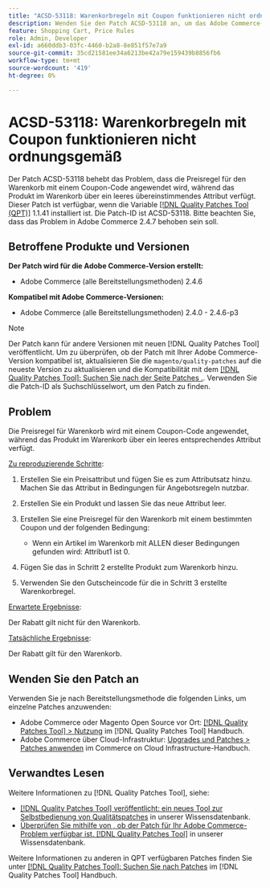 ```yaml
---
title: "ACSD-53118: Warenkorbregeln mit Coupon funktionieren nicht ordnungsgemäß"
description: Wenden Sie den Patch ACSD-53118 an, um das Adobe Commerce-Problem zu beheben, bei dem die Preisregel für den Warenkorb mit einem Coupon-Code angewendet wird, während das Produkt im Warenkorb über ein leeres übereinstimmendes Attribut verfügt.
feature: Shopping Cart, Price Rules
role: Admin, Developer
exl-id: a660ddb3-03fc-4460-b2a8-8e851f57e7a9
source-git-commit: 35cd21581ee34a6213be42a79e159439b8856fb6
workflow-type: tm+mt
source-wordcount: '419'
ht-degree: 0%

---
```


# ACSD-53118: Warenkorbregeln mit Coupon funktionieren nicht ordnungsgemäß

Der Patch ACSD-53118 behebt das Problem, dass die Preisregel für den Warenkorb mit einem Coupon-Code angewendet wird, während das Produkt im Warenkorb über ein leeres übereinstimmendes Attribut verfügt. Dieser Patch ist verfügbar, wenn die Variable [[!DNL Quality Patches Tool (QPT)]](/help/announcements/adobe-commerce-announcements/magento-quality-patches-released-new-tool-to-self-serve-quality-patches.md) 1.1.41 installiert ist. Die Patch-ID ist ACSD-53118. Bitte beachten Sie, dass das Problem in Adobe Commerce 2.4.7 behoben sein soll.

## Betroffene Produkte und Versionen

**Der Patch wird für die Adobe Commerce-Version erstellt:**

* Adobe Commerce (alle Bereitstellungsmethoden) 2.4.6

**Kompatibel mit Adobe Commerce-Versionen:**

* Adobe Commerce (alle Bereitstellungsmethoden) 2.4.0 - 2.4.6-p3

>[!NOTE]
>
>Der Patch kann für andere Versionen mit neuen [!DNL Quality Patches Tool] veröffentlicht. Um zu überprüfen, ob der Patch mit Ihrer Adobe Commerce-Version kompatibel ist, aktualisieren Sie die `magento/quality-patches` auf die neueste Version zu aktualisieren und die Kompatibilität mit dem [[!DNL Quality Patches Tool]: Suchen Sie nach der Seite Patches .](https://experienceleague.adobe.com/tools/commerce-quality-patches/index.html). Verwenden Sie die Patch-ID als Suchschlüsselwort, um den Patch zu finden.

## Problem

Die Preisregel für Warenkorb wird mit einem Coupon-Code angewendet, während das Produkt im Warenkorb über ein leeres entsprechendes Attribut verfügt.

<u>Zu reproduzierende Schritte</u>:

1. Erstellen Sie ein Preisattribut und fügen Sie es zum Attributsatz hinzu. Machen Sie das Attribut in Bedingungen für Angebotsregeln nutzbar.
1. Erstellen Sie ein Produkt und lassen Sie das neue Attribut leer.
1. Erstellen Sie eine Preisregel für den Warenkorb mit einem bestimmten Coupon und der folgenden Bedingung:

   * Wenn ein Artikel im Warenkorb mit ALLEN dieser Bedingungen gefunden wird: Attribut1 ist 0.

1. Fügen Sie das in Schritt 2 erstellte Produkt zum Warenkorb hinzu.
1. Verwenden Sie den Gutscheincode für die in Schritt 3 erstellte Warenkorbregel.

<u>Erwartete Ergebnisse</u>:

Der Rabatt gilt nicht für den Warenkorb.

<u>Tatsächliche Ergebnisse</u>:

Der Rabatt gilt für den Warenkorb.

## Wenden Sie den Patch an

Verwenden Sie je nach Bereitstellungsmethode die folgenden Links, um einzelne Patches anzuwenden:

* Adobe Commerce oder Magento Open Source vor Ort: [[!DNL Quality Patches Tool] > Nutzung](https://experienceleague.adobe.com/docs/commerce-operations/tools/quality-patches-tool/usage.html) im [!DNL Quality Patches Tool] Handbuch.
* Adobe Commerce über Cloud-Infrastruktur: [Upgrades und Patches > Patches anwenden](https://experienceleague.adobe.com/docs/commerce-cloud-service/user-guide/develop/upgrade/apply-patches.html) im Commerce on Cloud Infrastructure-Handbuch.

## Verwandtes Lesen

Weitere Informationen zu [!DNL Quality Patches Tool], siehe:

* [[!DNL Quality Patches Tool] veröffentlicht: ein neues Tool zur Selbstbedienung von Qualitätspatches](/help/announcements/adobe-commerce-announcements/magento-quality-patches-released-new-tool-to-self-serve-quality-patches.md) in unserer Wissensdatenbank.
* [Überprüfen Sie mithilfe von , ob der Patch für Ihr Adobe Commerce-Problem verfügbar ist. [!DNL Quality Patches Tool]](/help/support-tools/patches-available-in-qpt-tool/check-patch-for-magento-issue-with-magento-quality-patches.md) in unserer Wissensdatenbank.

Weitere Informationen zu anderen in QPT verfügbaren Patches finden Sie unter [[!DNL Quality Patches Tool]: Suchen Sie nach Patches](https://experienceleague.adobe.com/tools/commerce-quality-patches/index.html) im [!DNL Quality Patches Tool] Handbuch.

